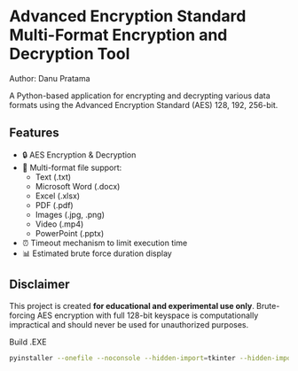 # Advanced Encryption Standard Multi-Format Encryption and Decryption Tool

Author: Danu Pratama

A Python-based application for encrypting and decrypting various data formats using the Advanced Encryption Standard (AES) 128, 192, 256-bit.

## Features

- 🔒 AES Encryption & Decryption
- 📁 Multi-format file support:
  - Text (.txt)
  - Microsoft Word (.docx)
  - Excel (.xlsx)
  - PDF (.pdf)
  - Images (.jpg, .png)
  - Video (.mp4)
  - PowerPoint (.pptx)
- ⏰ Timeout mechanism to limit execution time
- 📊 Estimated brute force duration display

## Disclaimer

This project is created **for educational and experimental use only**. Brute-forcing AES encryption with full 128-bit keyspace is computationally impractical and should never be used for unauthorized purposes.

Build .EXE
```bash
pyinstaller --onefile --noconsole --hidden-import=tkinter --hidden-import=Crypto.Cipher AdvancedEncryptionStandard.py
